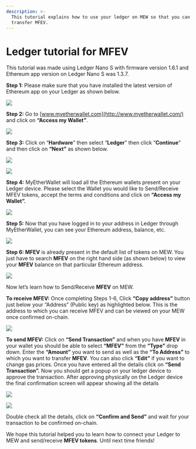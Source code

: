 ```yaml
---
description: >-
  This tutorial explains how to use your ledger on MEW so that you can vie and
  transfer MFEV.
---
```


# Ledger tutorial for MFEV

This tutorial was made using Ledger Nano S with firmware version 1.6.1 and Ethereum app version on Ledger Nano S was 1.3.7.

**Step 1:** Please make sure that you have installed the latest version of Ethereum app on your Ledger as shown below.

![](../../.gitbook/assets/1%20%281%29.png)

**Step 2:** Go to [www.myetherwallet.com](http://www.myetherwallet.com/) and click on **“Access my Wallet”**.

![](../../.gitbook/assets/2%20%281%29.png)

**Step 3:** Click on “**Hardware**” then select “**Ledger**” then click “**Continue**” and then click on **“Next”** as shown below.

![](../../.gitbook/assets/3%20%282%29.png)

![](../../.gitbook/assets/4%20%284%29.png)

**Step 4:** MyEtherWallet will load all the Ethereum wallets present on your Ledger device. Please select the Wallet you would like to Send/Receive MFEV tokens, accept the terms and conditions and click on **“Access my Wallet”.**

![](../../.gitbook/assets/5.png)

**Step 5:** Now that you have logged in to your address in Ledger through MyEtherWallet, you can see your Ethereum address, balance, etc.

![](../../.gitbook/assets/6%20%282%29.png)

**Step 6: MFEV** is already present in the default list of tokens on MEW. You just have to search **MFEV** on the right hand side \(as shown below\) to view your **MFEV** balance on that particular Ethereum address.

![](../../.gitbook/assets/7%20%281%29.png)

Now let’s learn how to Send/Receive **MFEV** on MEW.

**To receive MFEV:** Once completing Steps 1-6, Click **“Copy address”** button just below your “Address” \(Public key\) as highlighted below. This is the address to which you can receive MFEV and can be viewed on your MEW once confirmed on-chain.

![](../../.gitbook/assets/8%20%282%29.png)

**To send MFEV:** Click on **“Send Transaction”** and when you have **MFEV** in your wallet you should be able to select **“MFEV”** from the **“Type”** drop down. Enter the **“Amount”** you want to send as well as the **“To Address”** to which you want to transfer **MFEV**. You can also click **“Edit”** if you want to change gas prices. Once you have entered all the details click on **“Send Transaction”.** Now you should get a popup on your ledger device to approve the transaction. After approving physically on the Ledger device the final confirmation screen will appear showing all the details

![](../../.gitbook/assets/9.png)

![](../../.gitbook/assets/10%20%282%29.png)

Double check all the details, click on **“Confirm and Send”** and wait for your transaction to be confirmed on-chain.

We hope this tutorial helped you to learn how to connect your Ledger to MEW and send/receive **MFEV tokens**. Until next time friends!
